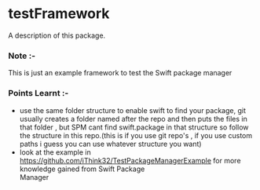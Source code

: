 # testFramework

A description of this package.

### Note :-

This is just an example framework to test the Swift package manager

### Points Learnt :-

- use the same folder structure to enable swift to find your package, git usually creates a folder named after the repo and then puts the files in that folder , but SPM cant find swift.package in that structure so follow the structure in this repo.(this is if you use git repo's , if you use custom paths i guess you can use whatever structure you want)
- look at the example in https://github.com/iThink32/TestPackageManagerExample for more knowledge gained from Swift Package   
 Manager

